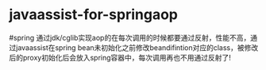 # javaassist-for-springaop

#spring 通过jdk/cglib实现aop的在每次调用的时候都要通过反射，性能不高，通过javaassist在spring bean未初始化之前修改beandifintion对应的class，被修改后的proxy初始化后会放入spring容器中，每次调用再也不用通过反射了!   
